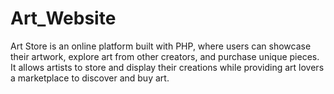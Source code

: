 # Art_Website
Art Store is an online platform built with PHP, where users can showcase their artwork, explore art from other creators, and purchase unique pieces. It allows artists to store and display their creations while providing art lovers a marketplace to discover and buy art.

